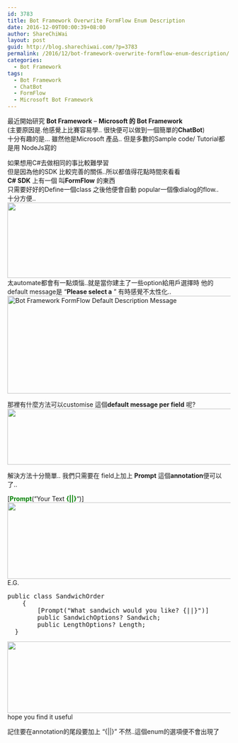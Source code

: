 ```yaml
---
id: 3783
title: Bot Framework Overwrite FormFlow Enum Description
date: 2016-12-09T00:00:39+08:00
author: ShareChiWai
layout: post
guid: http://blog.sharechiwai.com/?p=3783
permalink: /2016/12/bot-framework-overwrite-formflow-enum-description/
categories:
  - Bot Framework
tags:
  - Bot Framework
  - ChatBot
  - FormFlow
  - Microsoft Bot Framework
---
```

最近開始研究 **Bot Framework** &#8211; **Microsoft 的 Bot Framework**  
(主要原因是.他感覺上比賽容易學.. 很快便可以做到一個簡單的**ChatBot**)  
十分有趣的是&#8230; 雖然他是Microsoft 產品.. 但是多數的Sample code/ Tutorial都是用 NodeJs寫的

如果想用C#去做相同的事比較難學習  
但是因為他的SDK 比較完善的關係..所以都值得花點時間來看看  
**C# SDK** 上有一個 叫**FormFlow** 的東西  
只需要好好的Define一個class 之後他便會自動 popular一個像dialog的flow..  
十分方便..  
<img class="alignnone size-large wp-image-3786" src="https://i0.wp.com/blog.sharechiwai.com/wp-content/uploads/2016/12/OriginalSample.png?resize=625%2C170" alt="" width="625" height="170" srcset="https://i0.wp.com/blog.sharechiwai.com/wp-content/uploads/2016/12/OriginalSample.png?w=962 962w, https://i0.wp.com/blog.sharechiwai.com/wp-content/uploads/2016/12/OriginalSample.png?resize=300%2C82 300w, https://i0.wp.com/blog.sharechiwai.com/wp-content/uploads/2016/12/OriginalSample.png?resize=768%2C209 768w, https://i0.wp.com/blog.sharechiwai.com/wp-content/uploads/2016/12/OriginalSample.png?resize=624%2C170 624w" sizes="(max-width: 625px) 100vw, 625px" data-recalc-dims="1" />  
太automate都會有一點煩惱..就是當你建主了一些option給用戶選擇時 他的default message是 &#8220;**Please select a** &#8221; 有時感覺不太性化..  
<img class="alignnone size-large wp-image-3788" src="https://i2.wp.com/blog.sharechiwai.com/wp-content/uploads/2016/12/DefaultMsg.png?resize=625%2C220" alt="Bot Framework FormFlow Default Description Message" width="625" height="220" srcset="https://i2.wp.com/blog.sharechiwai.com/wp-content/uploads/2016/12/DefaultMsg.png?resize=1024%2C361 1024w, https://i2.wp.com/blog.sharechiwai.com/wp-content/uploads/2016/12/DefaultMsg.png?resize=300%2C106 300w, https://i2.wp.com/blog.sharechiwai.com/wp-content/uploads/2016/12/DefaultMsg.png?resize=768%2C271 768w, https://i2.wp.com/blog.sharechiwai.com/wp-content/uploads/2016/12/DefaultMsg.png?resize=624%2C220 624w, https://i2.wp.com/blog.sharechiwai.com/wp-content/uploads/2016/12/DefaultMsg.png?w=1250 1250w, https://i2.wp.com/blog.sharechiwai.com/wp-content/uploads/2016/12/DefaultMsg.png?w=1875 1875w" sizes="(max-width: 625px) 100vw, 625px" data-recalc-dims="1" /> 

那裡有什麼方法可以customise 這個**default message per field** 呢?  
<img class="alignnone size-large wp-image-3787" src="https://i1.wp.com/blog.sharechiwai.com/wp-content/uploads/2016/12/DefaultMsg2.png?resize=625%2C126" alt="" width="625" height="126" srcset="https://i1.wp.com/blog.sharechiwai.com/wp-content/uploads/2016/12/DefaultMsg2.png?resize=1024%2C206 1024w, https://i1.wp.com/blog.sharechiwai.com/wp-content/uploads/2016/12/DefaultMsg2.png?resize=300%2C60 300w, https://i1.wp.com/blog.sharechiwai.com/wp-content/uploads/2016/12/DefaultMsg2.png?resize=768%2C155 768w, https://i1.wp.com/blog.sharechiwai.com/wp-content/uploads/2016/12/DefaultMsg2.png?resize=624%2C126 624w, https://i1.wp.com/blog.sharechiwai.com/wp-content/uploads/2016/12/DefaultMsg2.png?w=1250 1250w, https://i1.wp.com/blog.sharechiwai.com/wp-content/uploads/2016/12/DefaultMsg2.png?w=1875 1875w" sizes="(max-width: 625px) 100vw, 625px" data-recalc-dims="1" /> 

解決方法十分簡單.. 我們只需要在 field上加上 **Prompt** 這個**annotation**便可以了..

[<span style="color: #008000;"><strong>Prompt</strong></span>(&#8220;Your Text <span style="color: #008000;"><strong>{||}</strong></span>&#8220;)]  
<img class="alignnone size-large wp-image-3785" src="https://i1.wp.com/blog.sharechiwai.com/wp-content/uploads/2016/12/UpdatedClass.png?resize=625%2C172" alt="" width="625" height="172" srcset="https://i1.wp.com/blog.sharechiwai.com/wp-content/uploads/2016/12/UpdatedClass.png?w=996 996w, https://i1.wp.com/blog.sharechiwai.com/wp-content/uploads/2016/12/UpdatedClass.png?resize=300%2C83 300w, https://i1.wp.com/blog.sharechiwai.com/wp-content/uploads/2016/12/UpdatedClass.png?resize=768%2C211 768w, https://i1.wp.com/blog.sharechiwai.com/wp-content/uploads/2016/12/UpdatedClass.png?resize=624%2C172 624w" sizes="(max-width: 625px) 100vw, 625px" data-recalc-dims="1" />  
E.G.

<pre>public class SandwichOrder
    {
        [Prompt("What sandwich would you like? {||}")]
        public SandwichOptions? Sandwich;
        public LengthOptions? Length;
  }
</pre>

<img class="alignnone size-large wp-image-3784" src="https://i0.wp.com/blog.sharechiwai.com/wp-content/uploads/2016/12/UpdatedResult.png?resize=625%2C161" alt="" width="625" height="161" srcset="https://i0.wp.com/blog.sharechiwai.com/wp-content/uploads/2016/12/UpdatedResult.png?resize=1024%2C263 1024w, https://i0.wp.com/blog.sharechiwai.com/wp-content/uploads/2016/12/UpdatedResult.png?resize=300%2C77 300w, https://i0.wp.com/blog.sharechiwai.com/wp-content/uploads/2016/12/UpdatedResult.png?resize=768%2C198 768w, https://i0.wp.com/blog.sharechiwai.com/wp-content/uploads/2016/12/UpdatedResult.png?resize=624%2C161 624w, https://i0.wp.com/blog.sharechiwai.com/wp-content/uploads/2016/12/UpdatedResult.png?w=1250 1250w" sizes="(max-width: 625px) 100vw, 625px" data-recalc-dims="1" />  
hope you find it useful

記住要在annotation的尾段要加上 &#8220;{||}&#8221; 不然..這個enum的選項便不會出現了